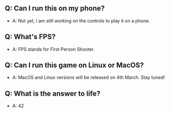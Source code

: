 ## Q: Can I run this on my phone?
- A: Not yet, I am still working on the controls to play it on a phone.

## Q: What's FPS?
- A: FPS stands for First Person Shooter.

## Q: Can I run this game on Linux or MacOS?
- A: MacOS and Linux versions will be released on 4th March. Stay tuned!

## Q: What is the answer to life?
- A: 42
